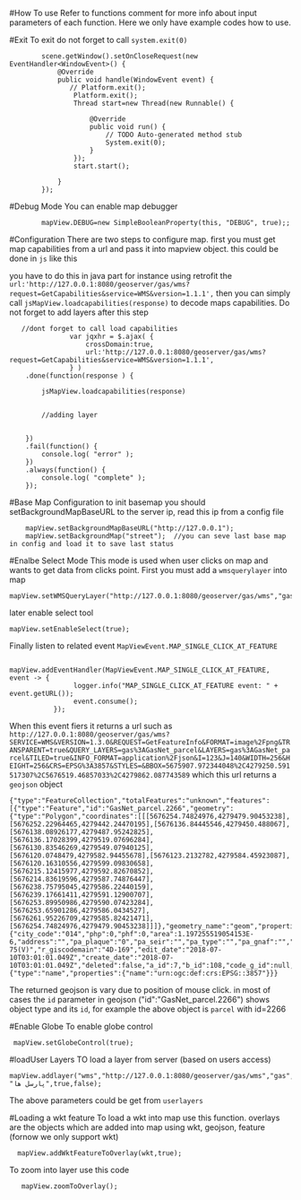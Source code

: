 #How To use
Refer to functions comment for more info about input parameters of each function. Here we only have example codes how to use.


#Exit
To exit do not forget to call `system.exit(0)`

```
        scene.getWindow().setOnCloseRequest(new EventHandler<WindowEvent>() {
            @Override
            public void handle(WindowEvent event) {
               // Platform.exit();
                Platform.exit();
                Thread start=new Thread(new Runnable() {

                    @Override
                    public void run() {
                        // TODO Auto-generated method stub
                        System.exit(0);
                    }
                });
                start.start();

            }
        });
```

#Debug Mode
You can enable map debugger 

``        
mapView.DEBUG=new SimpleBooleanProperty(this, "DEBUG", true);;
``

#Configuration
There are two steps to configure map. first you must get map capabilities from a url and pass it into mapview object.
this could be done in `js` like this

you have to do this in java part for instance using retrofit the `url:'http://127.0.0.1:8080/geoserver/gas/wms?request=GetCapabilities&service=WMS&version=1.1.1',`
then you can simply call `jsMapView.loadcapabilities(response)` to decode maps capabilities. Do not forget to add layers after this step


       //dont forget to call load capabilities
                   var jqxhr = $.ajax( {
                       crossDomain:true,
                       url:'http://127.0.0.1:8080/geoserver/gas/wms?request=GetCapabilities&service=WMS&version=1.1.1',
                   } )
        .done(function(response ) {

            jsMapView.loadcapabilities(response)


            //adding layer 


        })
        .fail(function() {
            console.log( "error" );
        })
        .always(function() {
            console.log( "complete" );
        });

#Base Map Configuration
to init basemap you should setBackgroundMapBaseURL to the server ip, read this ip from a config file
                
        mapView.setBackgroundMapBaseURL("http://127.0.0.1");
        mapView.setBackgroundMap("street");  //you can seve last base map in config and load it to save last status

#Enalbe Select Mode
This mode is used when user clicks on map and wants to get data from clicks point.
First you must add a `wmsquerylayer` into map
    
    mapView.setWMSQueryLayer("http://127.0.0.1:8080/geoserver/gas/wms","gas","GasNet_parcel");
later enable select tool 

    mapView.setEnableSelect(true);
    
Finally listen to related event `MapViewEvent.MAP_SINGLE_CLICK_AT_FEATURE`

                mapView.addEventHandler(MapViewEvent.MAP_SINGLE_CLICK_AT_FEATURE, event -> {
                    logger.info("MAP_SINGLE_CLICK_AT_FEATURE event: " + event.getURL());
                    event.consume();
               });
         
When this event fiers it returns a url such as `http://127.0.0.1:8080/geoserver/gas/wms?SERVICE=WMS&VERSION=1.3.0&REQUEST=GetFeatureInfo&FORMAT=image%2Fpng&TRANSPARENT=true&QUERY_LAYERS=gas%3AGasNet_parcel&LAYERS=gas%3AGasNet_parcel&TILED=true&INFO_FORMAT=application%2Fjson&I=123&J=140&WIDTH=256&HEIGHT=256&CRS=EPSG%3A3857&STYLES=&BBOX=5675907.972344048%2C4279250.591517307%2C5676519.46857033%2C4279862.087743589` which this url returns a `geojson` object

````
{"type":"FeatureCollection","totalFeatures":"unknown","features":[{"type":"Feature","id":"GasNet_parcel.2266","geometry":{"type":"Polygon","coordinates":[[[5676254.74824976,4279479.90453238],[5676252.22964465,4279442.24470195],[5676136.84445546,4279450.488067],[5676138.08926177,4279487.95242825],[5676136.17028399,4279519.07696284],[5676130.83546269,4279549.07940125],[5676120.0748479,4279582.94455678],[5676123.2132782,4279584.45923087],[5676120.16310556,4279599.09830658],[5676215.12415977,4279592.82670852],[5676214.83619596,4279587.74876447],[5676238.75795045,4279586.22440159],[5676239.17661411,4279591.12900707],[5676253.89950986,4279590.07423284],[5676253.65901286,4279586.0434527],[5676261.95226709,4279585.82421471],[5676254.74824976,4279479.90453238]]]},"geometry_name":"geom","properties":{"city_code":"014","php":0,"phf":0,"area":1.197255519054153E-6,"address":"","pa_plaque":"0","pa_seir":"","pa_type":"","pa_gnaf":"","pa_name":"","pa_register":"","pa_des":"","pa_marketing":"75(B)  75(V)","r_giscodemain":"4D-169","edit_date":"2018-07-10T03:01:01.049Z","create_date":"2018-07-10T03:01:01.049Z","deleted":false,"a_id":7,"b_id":108,"code_g_id":null,"d_id":3,"s_id":736,"special_id":null,"zone_id":2}}],"crs":{"type":"name","properties":{"name":"urn:ogc:def:crs:EPSG::3857"}}}
````

The returned geojson is vary due to position of mouse click. in most of cases the `id` parameter in geojson ("id":"GasNet_parcel.2266") shows object type and its `id`, for example the above object is
`parcel` with id=2266


#Enable Globe
To enable globe control
                
     mapView.setGlobeControl(true); 
     
     
#loadUser Layers
TO load a layer from server (based on users access)

    mapView.addlayer("wms","http://127.0.0.1:8080/geoserver/gas/wms","gas","GasNet_parcel",-1, "پارسل ها",true,false);
    
 The above parameters could be get from `userlayers`
 
 
#Loading a wkt feature 
To load a wkt into map use this function. overlays are the objects which are added into map using wkt, geojson, feature (fornow we only support wkt)

      mapView.addWktFeatureToOverlay(wkt,true);
To zoom into layer use this code

       mapView.zoomToOverlay();